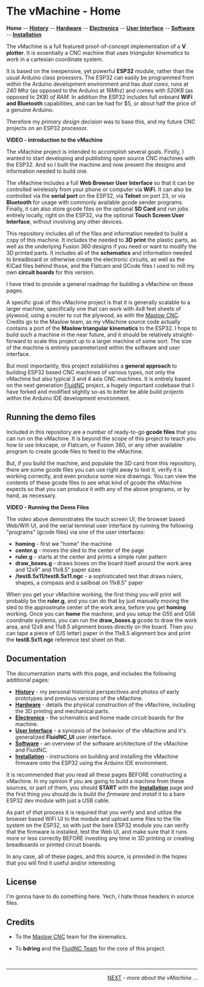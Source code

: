 # The vMachine - Home

**Home** --
**[History](docs/history.md)** --
**[Hardware](docs/hardware.md)** --
**[Electronics](docs/electronics.md)** --
**[User Interface](docs/ui.md)** --
**[Software](docs/software.md)** --
**[Installation](docs/installation.md)**

The vMachine is a full featured proof-of-concept implementation of a **V plotter**.
It is essentially a CNC machine that uses *triangular kinematics* to work in a
cartesian coordinate system.

It is based on the inexpensive, yet powerful **ESP32** module, rather than the usual
Arduino class proessors.  The ESP32 can easily be programmed from within the
Arduino development environment and has *dual cores*, runs at *240 Mhz* (as opposed to
the Arduino at 16Mhz) and comes with *520KB* (as opposed to 2KB) *of RAM*.  In addition
the ESP32 includes full onboard **WiFi and Bluetooth** capabilities, and can be had for
$5, or about half the price of a genuine Arduino.

Therefore my *primary design decision* was to base this, and my future CNC projects
on an ESP32 processor.

**VIDEO - introduction to the vMachine**

The vMachine project is intended to accomplish several goals. Firstly, I wanted
to start developing and publishing open source CNC machines with the ESP32.
And so I built the machine and now present the designs and information
needed to build one.

The vMachine includes a full **Web Browser User Interface** so that it can be
controlled wirelessly from your phone or computer via **WiFi**.  It can also be controlled
via the **serial port** on the ESP32, via **Telnet** on port 23, or via **Bluetooth**
for usage with commonly available gcode sender programs.
Finally, it can also store gcode files on the optional **SD Card** and run jobs entirely
locally, right on the ESP32, via the optional **Touch Screen User Interface**, without
involving any other devices.

This repository includes all of the files and information needed to
build a copy of this machine.  It includes the needed to **3D print** the plastic
parts, as well as the underlying Fusion 360 designs if you need
or want to modify the 3D printed parts. It includes all of the **schematics**
and information needed to breadboard or otherwise create the electronic circuits,
as well as the KiCad files behind those, and the Flatcam and GCode files I used to
mill my own **circuit boards** for this version.


I have tried to provide a general roadmap for building a vMachine on these
pages.

A specific goal of this vMachine project is that it is generally scalable
to a larger machine, specifically one that can work with 4x8 feet sheets
of plywood, using a router to cut the plywood, as with the
[Maslow CNC](https://www.maslowcnc.com/).
Credits go to the Maslow team, as my vMachine source code actually
contains a port of the **Maslow triangular kinematics** to the ESP32.
I hope to build such a machine in the near future, and it should be
relatively straight-forward to scale this project up to a larger
machine of some sort.  The size of the machine is entirely parameterized
within the software and user interface.

But most importantly, this project establishes a **general approach** to
building ESP32 based CNC machines of various types, not only the vMachine
but also typical 3 and 4 axis CNC machines.  It is entirely based on the
next generation
[FluidNC](https://github.com/bdring/FluidNC)
project, a hugely important codebase that I have
forked and modified slightly so-as to better be able build projects
within the Arduino IDE development environment.


## Running the demo files

Included in this repository are a number of ready-to-go **gcode files**
that you can run on the vMachine.  It is beyond the scope of this project
to teach you how to use Inkscape, or Flatcam, or Fusion 360, or any other
available program to create gcode files to feed to the vMachine.

But, if you build the machine, and populate the SD card from this
repository, there are some gcode files you can use right away to
test it, verify it is working correctly, and even produce some nice
drawings.  You can view the contents of these gcode files to see what
kind of gcode the vMachine expects so that you can produce it with
any of the above programs, or by hand, as necessary.

**VIDEO - Running the Demo Files**

The video above demonstrates the touch screen UI, the browser
based Web/Wifi UI, and the serial terminal user interface by running the following
"programs" (gcode files) via one of the user interfaces:

- **homing** - first we "home" the machine
- **center.g** - moves the sled to the center of the page
- **ruler.g** - starts at the center and prints a simple ruler pattern
- **draw_boxes.g** - draws boxes on the board itself around the work area and 12x9" and 11x8.5" paper sizes
- **/test8.5x11/test8.5x11.ngc** - a sophisticated test that draws rulers, shapes, a compass and a sailboat
on 11x8.5" paper

When you get your vMachine working, the first thing you will print will probably be
the **ruler.g**, and you can do that by just manually moving the sled to the approximate
center of the work area, before you get **homing** working.   Once you can **home**
the machine, and you setup the G55 and G56 coordinate systems, you can run the
**draw_boxes.g** gcode to draw the work area, and 12x9 and 11x8.5 alignment boxes
directly on the board.  Then you can tape a piece of (US letter) paper in the
11x8.5 alignment box and print the **test8.5x11.ngc** reference test sheet on that.


## Documentation

The documentation starts with this page, and includes the following additional
pages:

- **[History](docs/history.md)** - my personal historical perspectives and
photos of early prototypes and previous versions of the vMachine.
- **[Hardware](docs/hardware.md)** - details the physical
construction of the vMachine, including the 3D printing and mechanical parts.
- **[Electronics](docs/electronics.md)** - the schematics and home made circuit
boards for the machine.
- **[User Interface](docs/ui.md)** - a synopsis of the behavior of the
vMachine and it's generalized **FluidNC_UI** user interface.
- **[Software](docs/software.md)** - an overview of the software architecture
of the vMachine and FluidNC.
- **[Installation](docs/Installation.md)** - instructions on building and installing
the vMachine firmware onto the ESP32 using the Arduino IDE environment.


It is recommended that you read all these pages BEFORE constructing a vMachine.
In my opinion if you are going to build a machine from these sources, or part of them,
you should **START** with the **[Installation](docs/Installation.md)**
page and the first thing you should do is *build the firmware and install it*
to a bare ESP32 dev module with just a USB cable.

As part of *that* process it is required that you verify and and utilize the browser
based WiFi UI to the module and upload some files to the file system on the ESP32,
so with just the bare ESP32 module you can verify that the firmware is installed,
test the Web UI, and make sure that it runs more or less correctly BEFORE investing
any time in 3D printing or creating breadboards or printed circuit boards.

In any case, all of these pages, and this source, is provided in the hopes that
you will find it useful and/or interesting.


## License

I'm gonna have to do something here.  Yech, I hate those headers in source files.


## Credits

- To the [Maslow CNC](https://www.maslowcnc.com/) team for the kinematics.

- To **bdring** and the [FluidNC Team](https://github.com/bdring/FluidNC) for the core of this project.



<br>
<hr>
<div style="text-align: right">
<a href='docs/history.md'>NEXT</a><i> - more about the vMachine ...</i>
</div>
